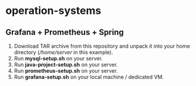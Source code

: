 # operation-systems

## Grafana + Prometheus + Spring

1. Download TAR archive from this repository and unpack it into your home directory (_/home/server_ in this example).
2. Run __mysql-setup.sh__ on your server.
3. Run __java-project-setup.sh__ on your server.
4. Run __prometheus-setup.sh__ on your server.
5. Run __grafana-setup.sh__ on your local machine / dedicated VM.
